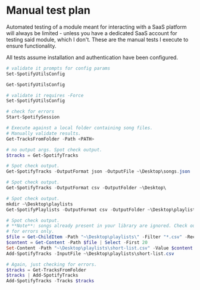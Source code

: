 # Manual test plan

Automated testing of a module meant for interacting with a SaaS platform will
always be limited - unless you have a dedicated SaaS account for testing said
module, which I don't. These are the manual tests I execute to ensure
functionality.

All tests assume installation and authentication have been configured.

```powershell
# validate it prompts for config params
Set-SpotifyUtilsConfig

Get-SpotifyUtilsConfig

# validate it requires -Force
Set-SpotifyUtilsConfig

# check for errors
Start-SpotifySession

# Execute against a local folder containing song files.
# Manually validate results.
Get-TracksFromFolder -Path <PATH>

# no output args. Spot check output.
$tracks = Get-SpotifyTracks

# Spot check output.
Get-SpotifyTracks -OutputFormat json -OutputFile ~\Desktop\songs.json

# Spot check output.
Get-SpotifyTracks -OutputFormat csv -OutputFolder ~\Desktop\

# Spot check output.
mkdir ~\Desktop\playlists
Get-SpotifyPlaylists -OutputFormat csv -OutputFolder ~\Desktop\playlists

# Spot check output.
# **Note**: songs already present in your library are ignored. Check output
# for errors only.
$file = Get-ChildItem -Path "~\Desktop\playlists\" -Filter "*.csv" -Recurse | Select -First 1
$content = Get-Content -Path $file | Select -First 20
Set-Content -Path "~\Desktop\playlists\short-list.csv" -Value $content
Add-SpotifyTracks -InputFile ~\Desktop\playlists\short-list.csv

# Again, just checking for errors.
$tracks = Get-TracksFromFolder
$tracks | Add-SpotifyTracks
Add-SpotifyTracks -Tracks $tracks
```

